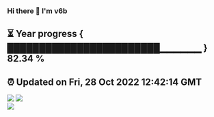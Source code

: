 ### Hi there 👋  I'm v6b  
⏳ Year progress { ████████████████████████▁▁▁▁▁▁ } 82.34 %
---
⏰ Updated on Fri, 28 Oct 2022 12:42:14 GMT
---
![](https://github-readme-stats.vercel.app/api?username=v6b&bg_color=30,e96443,904e95&title_color=fff&text_color=fff&layout=compact)
![](https://github-readme-stats.vercel.app/api/top-langs/?username=v6b&layout=compact&bg_color=30,e96443,904e95&title_color=fff&text_color=fff)  
![](https://gcore.jsdelivr.net/gh/v6b/v6b@main/assets/github-contribution-grid-snake.svg)

